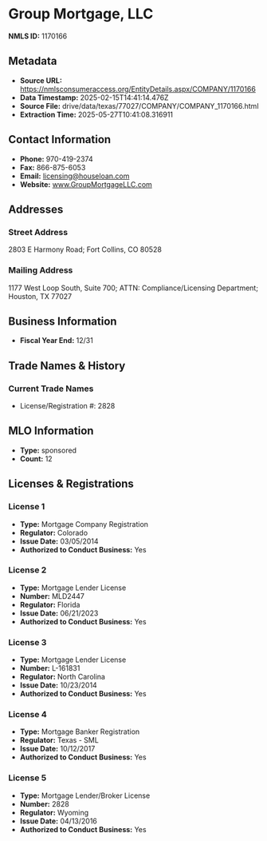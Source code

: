 # Group Mortgage, LLC

**NMLS ID:** 1170166

## Metadata
- **Source URL:** https://nmlsconsumeraccess.org/EntityDetails.aspx/COMPANY/1170166
- **Data Timestamp:** 2025-02-15T14:41:14.476Z
- **Source File:** drive/data/texas/77027/COMPANY/COMPANY_1170166.html
- **Extraction Time:** 2025-05-27T10:41:08.316911

## Contact Information
- **Phone:** 970-419-2374
- **Fax:** 866-875-6053
- **Email:** licensing@houseloan.com
- **Website:** www.GroupMortgageLLC.com

## Addresses
### Street Address
2803 E Harmony Road; Fort Collins, CO 80528

### Mailing Address
1177 West Loop South, Suite 700; ATTN: Compliance/Licensing Department; Houston, TX 77027

## Business Information
- **Fiscal Year End:** 12/31

## Trade Names & History
### Current Trade Names
- License/Registration #: 2828

## MLO Information
- **Type:** sponsored
- **Count:** 12

## Licenses & Registrations

### License 1
- **Type:** Mortgage Company Registration
- **Regulator:** Colorado
- **Issue Date:** 03/05/2014
- **Authorized to Conduct Business:** Yes

### License 2
- **Type:** Mortgage Lender License
- **Number:** MLD2447
- **Regulator:** Florida
- **Issue Date:** 06/21/2023
- **Authorized to Conduct Business:** Yes

### License 3
- **Type:** Mortgage Lender License
- **Number:** L-161831
- **Regulator:** North Carolina
- **Issue Date:** 10/23/2014
- **Authorized to Conduct Business:** Yes

### License 4
- **Type:** Mortgage Banker Registration
- **Regulator:** Texas - SML
- **Issue Date:** 10/12/2017
- **Authorized to Conduct Business:** Yes

### License 5
- **Type:** Mortgage Lender/Broker License
- **Number:** 2828
- **Regulator:** Wyoming
- **Issue Date:** 04/13/2016
- **Authorized to Conduct Business:** Yes
